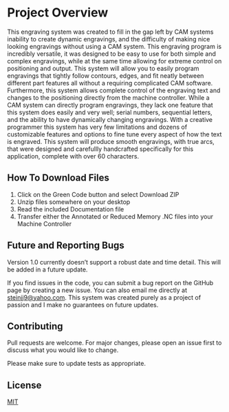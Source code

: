 # Project Overview
This engraving system was created to fill in the gap left by CAM systems inability to create dynamic engravings, and the difficulty of making nice looking engravings without using a CAM system. This engraving program is incredibly versatile, it was designed to be easy to use for both simple and complex engravings, while at the same time allowing for extreme control on positioning and output. This system will allow you to easily program engravings that tightly follow contours, edges, and fit neatly between different part features all without a requiring complicated CAM software. Furthermore, this system allows complete control of the engraving text and changes to the positioning directly from the machine controller. While a CAM system can directly program engravings, they lack one feature that this system does easily and very well; serial numbers, sequential letters, and the ability to have dynamically changing engravings. With a creative programmer this system has very few limitations and dozens of customizable features and options to fine tune every aspect of how the text is engraved. This system will produce smooth engravings, with true arcs, that were designed and carefullly handcrafted specifically for this application, complete with over 60 characters.

## How To Download Files
1. Click on the Green Code button and select Download ZIP
2. Unzip files somewhere on your desktop
3. Read the included Documentation file
4. Transfer either the Annotated or Reduced Memory .NC files into your Machine Controller

## Future and Reporting Bugs
Version 1.0 currently doesn’t support a robust date and time detail. This will be added in a future update.

If you find issues in the code, you can submit a bug report on the GitHub page by creating a new issue. You can also email me directly at steinjj9@yahoo.com. This system was created purely as a project of passion and I make no guarantees on future updates. 

## Contributing
Pull requests are welcome. For major changes, please open an issue first to discuss what you would like to change.

Please make sure to update tests as appropriate.

## License
[MIT](https://choosealicense.com/licenses/mit/)
